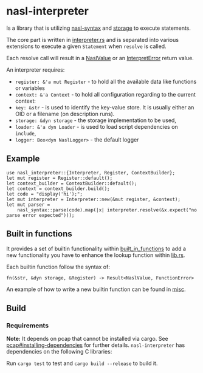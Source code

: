# nasl-interpreter


Is a library that is utilizing [nasl-syntax](../nasl-syntax/) and [storage](../storage/) to execute statements.

The core part is written in [interpreter.rs](./src/interpreter.rs) and is separated into various extensions to execute a given `Statement` when `resolve` is called.

Each resolve call will result in a [NaslValue](./src/naslvalue.rs) or an [InterpretError](./src/error.rs) return value.

An interpreter requires:

- `register: &'a mut Register` - to hold all the available data like functions or variables
- `context: &'a Context` - to hold all configuration regarding to the current context:
 - `key: &str` - is used to identify the key-value store. It is usually either an OID or a filename (on description runs). 
 - `storage: &dyn storage` - the storage implementation to be used,
 - `loader: &'a dyn Loader` - is used to load script dependencies on `include`,
 - `logger: Box<dyn NaslLogger>` - the default logger


## Example

```
use nasl_interpreter::{Interpreter, Register, ContextBuilder};
let mut register = Register::default();
let context_builder = ContextBuilder::default();
let context = context_builder.build();
let code = "display('hi');";
let mut interpreter = Interpreter::new(&mut register, &context);
let mut parser =
    nasl_syntax::parse(code).map(|x| interpreter.resolve(&x.expect("no parse error expected")));
```


## Built in functions

It provides a set of builtin functionality within [built_in_functions](./src/built_in_functions/) to add a new functionality you have to enhance the lookup function within [lib.rs](./src/lib.rs).

Each builtin function follow the syntax of:

```text
fn(&str, &dyn storage, &Register) -> Result<NaslValue, FunctionError>
```

An example of how to write a new builtin function can be found in [misc](./src/built_in_functions/misc.rs).

## Build

### Requirements

**Note:** It depends on pcap that cannot be installed via cargo. See [pcap#installing-dependencies](https://github.com/rust-pcap/pcap#installing-dependencies) for further details.
`nasl-interpreter` has dependencies on the following C libraries:

Run `cargo test` to test and `cargo build --release` to build it.

